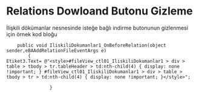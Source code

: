 # Relations Dowloand Butonu Gizleme

İlişkili dökümanlar nesnesinde isteğe bağlı indirme butonunun gizlenmesi için örnek kod bloğu

```
	public void IliskiliDokumanlar1_OnBeforeRelation(object sender,eBAAddRelationFileEventArgs e)
		{
Etiket3.Text= @"<style>#fileView_ctl01_IliskiliDokumanlar1 > div > table > tbody > tr.tableHeader > td:nth-child(4) { display: none !important; } #fileView_ctl01_IliskiliDokumanlar1 > div > table > tbody > tr > td:nth-child(4) { display: none !important; }</style>";           
        
                }  
```

